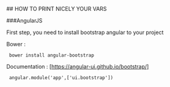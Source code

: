 ## HOW TO PRINT NICELY YOUR VARS

###AngularJS

First step, you need to install bootstrap angular to your project

Bower :

````
 bower install angular-bootstrap
````

Documentation : [https://angular-ui.github.io/bootstrap/]

````
 angular.module('app',['ui.bootstrap'])
````

